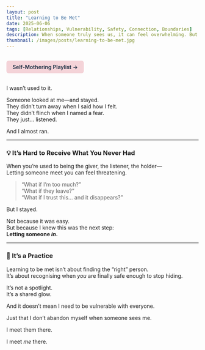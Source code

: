 ```yaml
---
layout: post
title: "Learning to Be Met"
date: 2025-06-06
tags: [Relationships, Vulnerability, Safety, Connection, Boundaries]
description: When someone truly sees us, it can feel overwhelming. But learning to receive that is a powerful part of becoming whole.
thumbnail: /images/posts/learning-to-be-met.jpg
---
```


<a href="https://music.youtube.com/playlist?list=PLuO5E1rh5RqIzePJeOjdXo62gwnYJ748_&si=NvtF0mzI9Sx2IoPu&shuffle=1" 
   target="_blank" 
   class="back-button"
   style="display:inline-block; margin: 1rem auto; background-color: #F4D3D8; color: #1A2D41; padding: 0.5rem 1rem; border-radius: 6px; font-weight: 600; text-decoration: none;">
  Self‑Mothering Playlist →
</a>

I wasn’t used to it.

Someone looked at me—and stayed.  
They didn’t turn away when I said how I felt.  
They didn’t flinch when I named a fear.  
They just… listened.

And I almost ran.

---

### 💡 It’s Hard to Receive What You Never Had

When you’re used to being the giver, the listener, the holder—  
Letting someone meet you can feel threatening.

> “What if I’m too much?”  
> “What if they leave?”  
> “What if I trust this… and it disappears?”

But I stayed.

Not because it was easy.  
But because I knew this was the next step:  
**Letting someone *in*.**

---

### 🌱 It’s a Practice

Learning to be met isn’t about finding the “right” person.  
It’s about recognising when *you* are finally safe enough to stop hiding.

It’s not a spotlight.  
It’s a shared glow.

And it doesn’t mean I need to be vulnerable with everyone.

Just that I don’t abandon myself when someone sees me.

I meet them there.

I meet *me* there.
